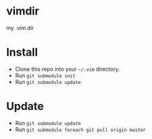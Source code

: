 vimdir
======
my .vim dir

Install
=======
* Clone this repo into your `~/.vim` directory. 
* Run `git submodule init` 
* Run `git submodule update`

Update
======
* Run `git submodule update`
* Run `git submodule foreach git pull origin master`
